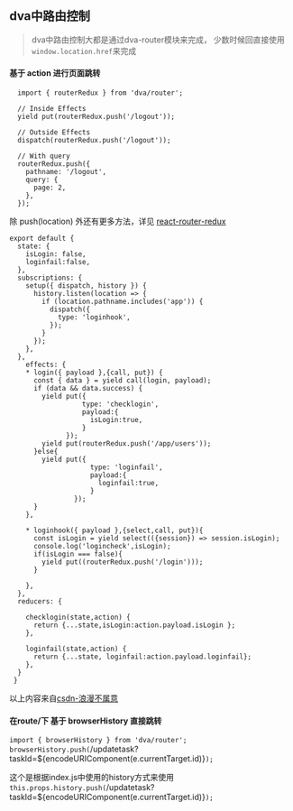 ## dva中路由控制

> dva中路由控制大都是通过dva-router模块来完成， 少数时候回直接使用`window.location.href`来完成

#### 基于 action 进行页面跳转
```
  import { routerRedux } from 'dva/router';

  // Inside Effects
  yield put(routerRedux.push('/logout'));

  // Outside Effects
  dispatch(routerRedux.push('/logout'));

  // With query
  routerRedux.push({
    pathname: '/logout',
    query: {
      page: 2,
    },
  });
```
除 push(location) 外还有更多方法，详见 [react-router-redux](https://github.com/reactjs/react-router-redux#pushlocation-replacelocation-gonumber-goback-goforward)

```
export default {
  state: {
    isLogin: false,
    loginfail:false,
  },
  subscriptions: {
    setup({ dispatch, history }) {
      history.listen(location => {
        if (location.pathname.includes('app')) {
          dispatch({
            type: 'loginhook',
          });
        }
      });
    },
  },
    effects: {
    * login({ payload },{call, put}) {
      const { data } = yield call(login, payload);
      if (data && data.success) {    
        yield put({
                  type: 'checklogin',
                  payload:{
                    isLogin:true,
                  }
              });
        yield put(routerRedux.push('/app/users'));
      }else{
        yield put({
                    type: 'loginfail',
                    payload:{
                      loginfail:true,
                    }
                });
      }
    },

    * loginhook({ payload },{select,call, put}){
      const isLogin = yield select(({session}) => session.isLogin);
      console.log('logincheck',isLogin);
      if(isLogin === false){
        yield put((routerRedux.push('/login')));
      }

    },
  },
  reducers: {

    checklogin(state,action) {
      return {...state,isLogin:action.payload.isLogin };
    },

    loginfail(state,action) {
      return {...state, loginfail:action.payload.loginfail};
    },
  }
 }
```
以上内容来自[csdn-浪漫不属意](http://blog.csdn.net/ohmyauthentic/article/details/53543441)

#### 在route/下 基于 browserHistory  直接跳转

`import { browserHistory } from 'dva/router';`
`browserHistory.push(`/updatetask?taskId=${encodeURIComponent(e.currentTarget.id)}`);`

这个是根据index.js中使用的history方式来使用
`this.props.history.push(`/updatetask?taskId=${encodeURIComponent(e.currentTarget.id)}`);`



